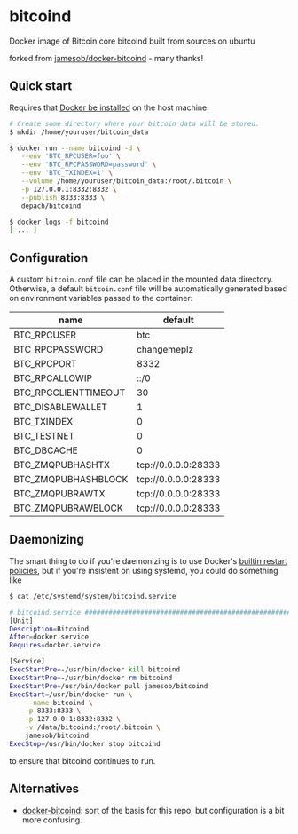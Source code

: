 # bitcoind

Docker image of Bitcoin core bitcoind built from sources on ubuntu

forked from [jamesob/docker-bitcoind](https://github.com/jamesob/docker-bitcoind) - many thanks!

## Quick start

Requires that [Docker be installed](https://docs.docker.com/install/) on the host machine.

```bash
# Create some directory where your bitcoin data will be stored.
$ mkdir /home/youruser/bitcoin_data

$ docker run --name bitcoind -d \
   --env 'BTC_RPCUSER=foo' \
   --env 'BTC_RPCPASSWORD=password' \
   --env 'BTC_TXINDEX=1' \
   --volume /home/youruser/bitcoin_data:/root/.bitcoin \
   -p 127.0.0.1:8332:8332 \
   --publish 8333:8333 \
   depach/bitcoind

$ docker logs -f bitcoind
[ ... ]
```


## Configuration

A custom `bitcoin.conf` file can be placed in the mounted data directory.
Otherwise, a default `bitcoin.conf` file will be automatically generated based
on environment variables passed to the container:

| name | default |
| ---- | ------- |
| BTC_RPCUSER | btc |
| BTC_RPCPASSWORD | changemeplz |
| BTC_RPCPORT | 8332 |
| BTC_RPCALLOWIP | ::/0 |
| BTC_RPCCLIENTTIMEOUT | 30 |
| BTC_DISABLEWALLET | 1 |
| BTC_TXINDEX | 0 |
| BTC_TESTNET | 0 |
| BTC_DBCACHE | 0 |
| BTC_ZMQPUBHASHTX | tcp://0.0.0.0:28333 |
| BTC_ZMQPUBHASHBLOCK | tcp://0.0.0.0:28333 |
| BTC_ZMQPUBRAWTX | tcp://0.0.0.0:28333 |
| BTC_ZMQPUBRAWBLOCK | tcp://0.0.0.0:28333 |


## Daemonizing

The smart thing to do if you're daemonizing is to use Docker's [builtin
restart
policies](https://docs.docker.com/config/containers/start-containers-automatically/#use-a-restart-policy),
but if you're insistent on using systemd, you could do something like

```bash
$ cat /etc/systemd/system/bitcoind.service

# bitcoind.service #######################################################################
[Unit]
Description=Bitcoind
After=docker.service
Requires=docker.service

[Service]
ExecStartPre=-/usr/bin/docker kill bitcoind
ExecStartPre=-/usr/bin/docker rm bitcoind
ExecStartPre=/usr/bin/docker pull jamesob/bitcoind
ExecStart=/usr/bin/docker run \
    --name bitcoind \
    -p 8333:8333 \
    -p 127.0.0.1:8332:8332 \
    -v /data/bitcoind:/root/.bitcoin \
    jamesob/bitcoind
ExecStop=/usr/bin/docker stop bitcoind
```

to ensure that bitcoind continues to run.


## Alternatives

- [docker-bitcoind](https://github.com/kylemanna/docker-bitcoind): sort of the
  basis for this repo, but configuration is a bit more confusing.